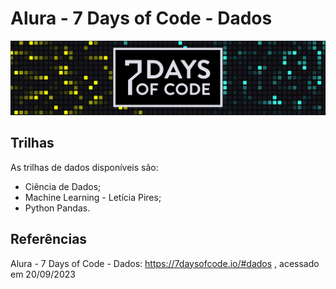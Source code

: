 # Alura - 7 Days of Code - Dados
![7DayOfCode-Logo](./imgs/7DaysOfCode-Logo.jpg)


## Trilhas
As trilhas de dados disponíveis são:
- Ciência de Dados;
- Machine Learning - Letícia Pires;
- Python Pandas.


## Referências
Alura - 7 Days of Code - Dados:
https://7daysofcode.io/#dados
 , acessado em 20/09/2023